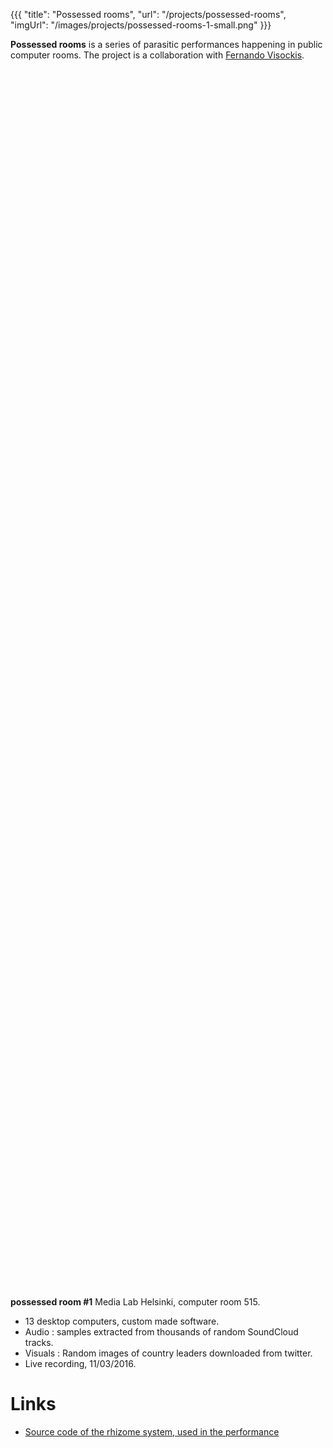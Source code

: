 {{{
  "title": "Possessed rooms",
  "url": "/projects/possessed-rooms",
  "imgUrl": "/images/projects/possessed-rooms-1-small.png"
}}}


**Possessed rooms** is a series of parasitic performances happening in public computer rooms. The project is a collaboration with [Fernando Visockis](http://fernandovisockis.net/).

<iframe data-src="//player.vimeo.com/video/165747866?byline=0&portrait=0" width="100%" height="50%" frameborder="0" webkitallowfullscreen mozallowfullscreen allowfullscreen></iframe>

**possessed room #1** Media Lab Helsinki, computer room 515. 

- 13 desktop computers, custom made software.
- Audio : samples extracted from thousands of random SoundCloud tracks.
- Visuals : Random images of country leaders downloaded from twitter.
- Live recording, 11/03/2016.

Links
======

- [Source code of the rhizome system, used in the performance](http://github.com/sebpiq/rhizome)